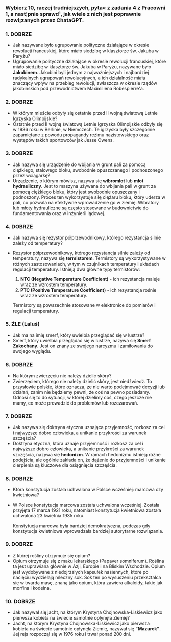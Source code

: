 ### Wybierz 10, raczej trudniejszych, pyta« z zadania 4 z Pracowni 1, a nast¦pnie sprawd¹, jak wiele z nich jest poprawnie rozwi¡zanych przez ChataGPT.
### 1. DOBRZE
 - Jak nazywane było ugrupowanie polityczne działające w okresie rewolucji francuskiej, które miało siedzibę w klasztorze św. Jakuba w Paryżu?
 - Ugrupowanie polityczne działające w okresie rewolucji francuskiej, które miało siedzibę w klasztorze św. Jakuba w Paryżu, nazywane było **Jakobinem**. Jakobini byli jednym z najważniejszych i najbardziej radykalnych ugrupowań rewolucyjnych, a ich działalność miała znaczący wpływ na przebieg rewolucji, zwłaszcza w okresie rządów jakobińskich pod przewodnictwem Maximiliena Robespierre'a.
### 2. DOBRZE
 - W którym mieście odbyły się ostatnie przed II wojną światową Letnie Igrzyska Olimpijskie?
 - Ostatnie przed II wojną światową Letnie Igrzyska Olimpijskie odbyły się w 1936 roku w Berlinie, w Niemczech. Te igrzyska były szczególnie zapamiętane z powodu propagandy reżimu nazistowskiego oraz występów takich sportowców jak Jesse Owens.
### 3. DOBRZE
 - Jak nazywa się urządzenie do wbijania w grunt pali za pomocą ciężkiego, stalowego bloku, swobodnie opuszczanego i podnoszonego przez wciągarkę?
 - Urządzenie, o którym mówisz, nazywa się **wibromłot** lub **młot hydrauliczny**. Jest to maszyna używana do wbijania pali w grunt za pomocą ciężkiego bloku, który jest swobodnie opuszczany i podnoszony. Proces ten wykorzystuje siłę ciężaru bloku, który uderza w pali, co pozwala na efektywne wprowadzenie go w ziemię. Wibratory lub młoty hydrauliczne są często stosowane w budownictwie do fundamentowania oraz w inżynierii lądowej.
### 4. DOBRZE
 - Jak nazywa się rezystor półprzewodnikowy, którego rezystancja silnie zależy od temperatury?
 - Rezystor półprzewodnikowy, którego rezystancja silnie zależy od temperatury, nazywa się **termistorem**. Termistory są wykorzystywane w różnych zastosowaniach, w tym w czujnikach temperatury i układach regulacji temperatury. Istnieją dwa główne typy termistorów:

    1. **NTC (Negative Temperature Coefficient)** - ich rezystancja maleje wraz ze wzrostem temperatury.
    2. **PTC (Positive Temperature Coefficient)** - ich rezystancja rośnie wraz ze wzrostem temperatury. 

    Termistory są powszechnie stosowane w elektronice do pomiarów i regulacji temperatury.  
### 5. ŹLE (Laluś)
 - Jak ma na imię smerf, który uwielbia przeglądać się w lustrze?
 - Smerf, który uwielbia przeglądać się w lustrze, nazywa się **Smerf Zakochany**. Jest on znany ze swojego narcyzmu i zamiłowania do swojego wyglądu.

### 6. DOBRZE
 - Na którym zwierzęciu nie należy dzielić skóry?
 - Zwierzęciem, którego nie należy dzielić skóry, jest niedźwiedź. To przysłowie polskie, które oznacza, że nie warto podejmować decyzji lub działań, zanim nie będziemy pewni, że coś na pewno posiadamy. Odnosi się to do sytuacji, w której dzielimy coś, czego jeszcze nie mamy, co może prowadzić do problemów lub rozczarowań. 

### 7. DOBRZE
 - Jak nazywa się doktryna etyczna uznająca przyjemność, rozkosz za cel i najwyższe dobro człowieka, a unikanie przykrości za warunek szczęścia?
 - Doktryna etyczna, która uznaje przyjemność i rozkosz za cel i najwyższe dobro człowieka, a unikanie przykrości za warunek szczęścia, nazywa się **hedonizm**. W ramach hedonizmu istnieją różne podejścia, ale ogólnie zakłada on, że dążenie do przyjemności i unikanie cierpienia są kluczowe dla osiągnięcia szczęścia.

### 8. DOBRZE
 - Która konstytucja została uchwalona w Polsce wcześniej: marcowa czy kwietniowa?
 - W Polsce konstytucja marcowa została uchwalona wcześniej. Została przyjęta 17 marca 1921 roku, natomiast konstytucja kwietniowa została uchwalona 23 kwietnia 1935 roku. 

    Konstytucja marcowa była bardziej demokratyczna, podczas gdy konstytucja kwietniowa wprowadzała bardziej autorytarne rozwiązania.

### 9. DOBRZE
 - Z której rośliny otrzymuje się opium?
 - Opium otrzymuje się z maku lekarskiego (Papaver somniferum). Roślina ta jest uprawiana głównie w Azji, Europie i na Bliskim Wschodzie. Opium jest wydobywane z niedojrzałych kapsułek nasiennych, które po nacięciu wydzielają mleczny sok. Sok ten po wysuszeniu przekształca się w twardą masę, znaną jako opium, która zawiera alkaloidy, takie jak morfina i kodeina.

 ### 10. DOBRZE
 - Jak nazywał się jacht, na którym Krystyna Chojnowska-Liskiewicz jako pierwsza kobieta na świecie samotnie opłynęła Ziemię?
 - Jacht, na którym Krystyna Chojnowska-Liskiewicz jako pierwsza kobieta na świecie samotnie opłynęła Ziemię, nazywał się **"Mazurek"**. Jej rejs rozpoczął się w 1976 roku i trwał ponad 200 dni.